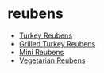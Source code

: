 # reubens

 * [Turkey Reubens](index/t/turkey-reubens-350632.json)
 * [Grilled Turkey Reubens](index/g/grilled-turkey-reubens.json)
 * [Mini Reubens](index/m/mini-reubens.json)
 * [Vegetarian Reubens](index/v/vegetarian-reubens.json)
